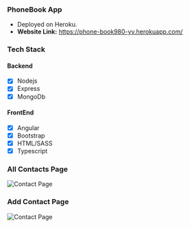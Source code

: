 ### PhoneBook App
* Deployed on Heroku. 
* **Website Link:** https://phone-book980-yv.herokuapp.com/
### Tech Stack

#### Backend
* [x] Nodejs
* [x] Express
* [x] MongoDb

#### FrontEnd
* [x] Angular
* [x] Bootstrap
* [x] HTML/SASS
* [x] Typescript

### All Contacts Page
![Contact Page](https://yatharth1706.github.io/assets/ContactsPage.png)

### Add Contact Page
![Contact Page](https://yatharth1706.github.io/assets/add-contacts.png)

